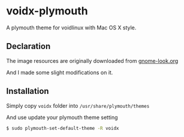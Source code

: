 # voidx-plymouth
A plymouth theme for voidlinux with Mac OS X style.

## Declaration

The image resources are originally downloaded from <a href="https://www.gnome-look.org/p/1805336">gnome-look.org</a>

And I made some slight modifications on it.

## Installation

Simply copy `voidx` folder into `/usr/share/plymouth/themes`

And use update your plymouth theme setting
```bash
$ sudo plymouth-set-default-theme -R voidx
```
